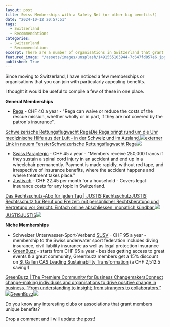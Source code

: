 ```yaml
---
layout: post
title: Swiss Memberships with a Safety Net (or other big benefits!)
date: "2024-10-12 20:57:51"
tags:
  - Switzerland
  - Recommendations
categories:
  - Switzerland
  - Recommendations
excerpt: There are a number of organisations in Switzerland that grant members benefits that are disproportional to the membership cost. Here I share a few I have found!
featured_image: "/assets/images/unsplash/1491555103944-7c647fd857e6.jpg"
published: True
---
```

Since moving to Switzerland, I have noticed a few memberships or organisations that you can join with particularly appealing benefits. 

I thought it would be useful to compile a few of these in one place.

 **General Memberships**

  * [Rega](https://www.rega.ch/) \- CHF 40 a year - "Rega can waive or reduce the costs of the rescue mission, whether wholly or in part, if they are not covered by the patron's insurance".

[Schweizerische Rettungsflugwacht RegaDie Rega bringt rund um die Uhr medizinische Hilfe aus der Luft - in der Schweiz und im Ausland.![](/assets/images/icon/apple-touch-icon-1.png)externer Link in neuem FensterSchweizerische Rettungsflugwacht Rega![](/assets/images/https://vimeo.com/1008091315%2F6d3eba2534)](<https://www.rega.ch/>)

  * [Swiss Paraplegic](https://www.paraplegie.ch/en/) \- CHF 45 a year - "Members receive 250,000 francs if they sustain a spinal cord injury in an accident and end up in a wheelchair permanently. Payment is made rapidly, without red tape, and irrespective of insurance benefits, where the accident happens and where treatment takes place."
  * [Justis.ch](https://www.justis.ch) \- CHF 22.45 per month for a household - Covers legal insurance costs for any topic in Switzerland.

[Das Rechtsschutz-Abo für jeden Tag | JUSTIS RechtsschutzJUSTIS Rechtsschutz für Beruf und Freizeit: mit persönlicher Rechtsberatung und Vertretung vor Gericht. Einfach online abschliessen  monatlich kündbar.![](/assets/images/icon/apple-touch-icon.png)JUSTISJUSTIS![](/assets/images/thumbnail/JUSTIS_by_CAP_Logo.svg)](<https://www.justis.ch>)

 **Niche Memberships**

  * Schweizer Unterwasser-Sport-Verband [SUSV](https://www.susv.ch/de/susv-kollektive-tauchversicherung) \- CHF 95 a year - membership to the Swiss underwater sport federation includes diving insurance, civil liability insurance as well as legal protection insurance
  * [GreenBuzz](https://greenbuzz.global/join/) \- starts from CHF 95 a year - besides getting access to great events & a great community, Greenbuzz members get a 15% discount on [St Gallen CAS Leading Sustainability Transformation](https://es.unisg.ch/en/executive-programme/cas-leading-the-sustainability-transformation/#intro) (a CHF 2,512.5 saving!)

[GreenBuzz | The Premiere Community for Business ChangemakersConnect change-making individuals and organisations to drive positive change in business. “From understanding to insight; from strangers to collaborators.”![](/assets/images/icon/GreenBuzz_circle-300x300.png)GreenBuzz![](/assets/images/thumbnail/PH1_0628-1600x1067.jpg)](<https://greenbuzz.global/>)

Do you know any interesting clubs or associations that grant members unique benefits? 

Drop a comment and I will update the post! 
